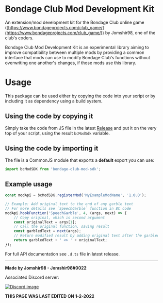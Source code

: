 # Bondage Club Mod Development Kit

An extension/mod development kit for the Bondage Club online game ([https://www.bondageprojects.com/club_game/](https://www.bondageprojects.com/club_game/)) by Jomshir98, one of the club's coders.

Bondage Club Mod Development Kit is an experimental library aiming to improve compatibility between multiple mods by providing a common interface that mods can use to modify Bondage Club's functions without overwriting one another's changes, if those mods use this library.

# Usage

This package can be used either by copying the code into your script or by including it as dependency using a build system.

## Using the code by copying it

Simply take the code from JS file in the latest [Release](https://github.com/Jomshir98/bondage-club-mod-sdk/releases) and put it on the very top of your script, using the result `bcModSdk` variable.

## Using the code by importing it

The file is a CommonJS module that exports a **default** export you can use:

```ts
import bcModSDK from 'bondage-club-mod-sdk';
```

## Example usage

```ts
const modApi = bcModSDK.registerMod('MyExampleModName', '1.0.0');

// Example: Add original text to the end of any garble text
// For more details see `SpeechGarble` function in BC code
modApi.hookFunction('SpeechGarble', 4, (args, next) => {
	// Copy original, which is second argument
	const originalText = args[1];
	// Call the original function, saving result
	const garbledText = next(args);
	// Return modified result by adding original text after the garbled text
	return garbledText + ' <> ' + originalText;
});
```

For full API documentation see `.d.ts` file in latest release.

-----------------------------------------------
**Made by Jomshir98 - Jomshir98#0022**

Associated Discord server:

[![Discord image](https://discordapp.com/api/guilds/842082194209112074/widget.png?style=banner1)](https://discord.gg/SHJMjEh9VH)

**THIS PAGE WAS LAST EDITED ON 1-2-2022**

